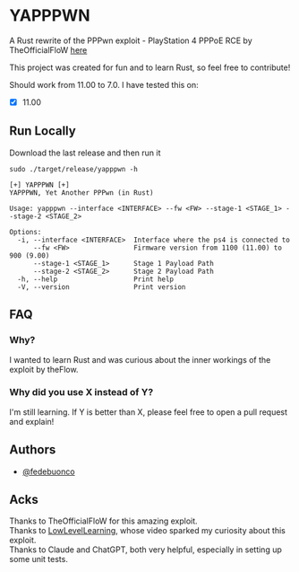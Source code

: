 
# YAPPPWN

A Rust rewrite of the PPPwn exploit - PlayStation 4 PPPoE RCE by TheOfficialFloW [here](https://github.com/TheOfficialFloW/PPPwn)  

This project was created for fun and to learn Rust, so feel free to contribute!

Should work from 11.00 to 7.0.
I have tested this on:
- [X] 11.00 

## Run Locally

Download the last release and then run it

```
sudo ./target/release/yapppwn -h                                                                                                                                                      

[+] YAPPPWN [+]
YAPPPWN, Yet Another PPPwn (in Rust)

Usage: yapppwn --interface <INTERFACE> --fw <FW> --stage-1 <STAGE_1> --stage-2 <STAGE_2>

Options:
  -i, --interface <INTERFACE>  Interface where the ps4 is connected to
      --fw <FW>                Firmware version from 1100 (11.00) to 900 (9.00)
      --stage-1 <STAGE_1>      Stage 1 Payload Path
      --stage-2 <STAGE_2>      Stage 2 Payload Path
  -h, --help                   Print help
  -V, --version                Print version
```

## FAQ
### Why?
I wanted to learn Rust and was curious about the inner workings of the exploit by theFlow.

### Why did you use X instead of Y?  
I'm still learning. If Y is better than X, please feel free to open a pull request and explain!

## Authors

- [@fedebuonco](https://www.github.com/fedebuonco)

## Acks
Thanks to TheOfficialFloW for this amazing exploit.  
Thanks to [LowLevelLearning](https://www.youtube.com/lowlevellearning), whose video sparked my curiosity about this exploit.  
Thanks to Claude and ChatGPT, both very helpful, especially in setting up some unit tests.  
